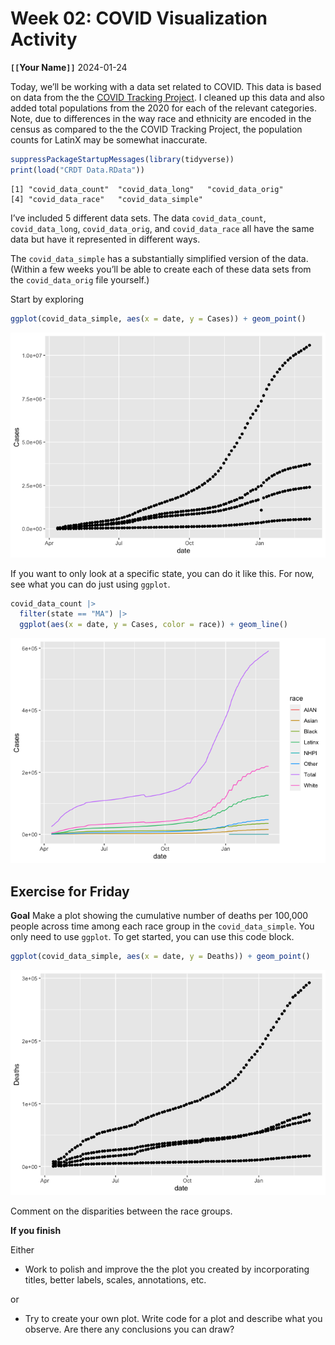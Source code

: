 # Week 02: COVID Visualization Activity
**`[[`**Your Name**`]]`**
2024-01-24

Today, we’ll be working with a data set related to COVID. This data is
based on data from the the [COVID Tracking
Project](https://covidtracking.com/). I cleaned up this data and also
added total populations from the 2020 for each of the relevant
categories. Note, due to differences in the way race and ethnicity are
encoded in the census as compared to the the COVID Tracking Project, the
population counts for LatinX may be somewhat inaccurate.

``` r
suppressPackageStartupMessages(library(tidyverse))
print(load("CRDT Data.RData"))
```

    [1] "covid_data_count"  "covid_data_long"   "covid_data_orig"  
    [4] "covid_data_race"   "covid_data_simple"

I’ve included 5 different data sets. The data `covid_data_count`,
`covid_data_long`, `covid_data_orig`, and `covid_data_race` all have the
same data but have it represented in different ways.

The `covid_data_simple` has a substantially simplified version of the
data. (Within a few weeks you’ll be able to create each of these data
sets from the `covid_data_orig` file yourself.)

Start by exploring

``` r
ggplot(covid_data_simple, aes(x = date, y = Cases)) + geom_point()
```

![](lecture-03-covid-vis_files/figure-commonmark/cases_vs_date_plot-1.png)

If you want to only look at a specific state, you can do it like this.
For now, see what you can do just using `ggplot`.

``` r
covid_data_count |> 
  filter(state == "MA") |> 
  ggplot(aes(x = date, y = Cases, color = race)) + geom_line()
```

![](lecture-03-covid-vis_files/figure-commonmark/ma_only_plot_w_race-1.png)

## Exercise for Friday

**Goal** Make a plot showing the cumulative number of deaths per 100,000
people across time among each race group in the `covid_data_simple`. You
only need to use `ggplot`. To get started, you can use this code block.

``` r
ggplot(covid_data_simple, aes(x = date, y = Deaths)) + geom_point()
```

![](lecture-03-covid-vis_files/figure-commonmark/exercise-1.png)

Comment on the disparities between the race groups.

**If you finish**

Either

- Work to polish and improve the the plot you created by incorporating
  titles, better labels, scales, annotations, etc.

or

- Try to create your own plot. Write code for a plot and describe what
  you observe. Are there any conclusions you can draw?
